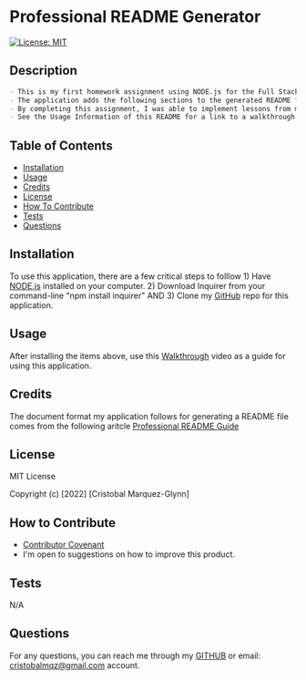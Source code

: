 # Professional README Generator
  [![License: MIT](https://img.shields.io/badge/License-MIT-yellow.svg)](https://opensource.org/licenses/MIT)

  ## Description
  ```md
  - This is my first homework assignment using NODE.js for the Full Stack Web Developer course I'm enrolled in. The assigment was to create a command-line application that dynamically generates a professional README.md file from input provided by the user.
  - The application adds the following sections to the generated README file: Description, Table of Contents, Installation Instructions, Usage Information, Contribution Guidelines, Test Instructions, Credits, and a Questions section with contact information.
  - By completing this assignment, I was able to implement lessons from my course, including: How to use NPM, Code JavaScript outside of a web browser, and revisit what makes a professional README file.
  - See the Usage Information of this README for a link to a walkthrough video that demonstrates the appication's functionality. Additionally, this README file was generated using the README generator.
  ```  
  ## Table of Contents
   
  - [Installation](#installation)
  - [Usage](#usage)
  - [Credits](#credits)
  - [License](#license)
  - [How To Contribute](#how_to_contribute)
  - [Tests](#tests)
  - [Questions](#questions)
  
  ## Installation
  
  To use this application, there are a few critical steps to folllow 1) Have [NODE.js](https://nodejs.org/en/download/) installed on your computer. 2) Download Inquirer from your command-line "npm install inquirer" AND 3) Clone my [GitHub](https://github.com/CM-GDev/ProfessionalReadMeGenerator) repo for this application.
  
  ## Usage
  
  After installing the items above, use this [Walkthrough](https://youtu.be/6eUrTYU29Pk) video as a guide for using this application.
    
  ## Credits
  
  The document format my application follows for generating a README file comes from the following aritcle [Professional README Guide](https://coding-boot-camp.github.io/full-stack/github/professional-readme-guide)
  
  ## License
  
  MIT License

  Copyright (c) [2022] [Cristobal Marquez-Glynn]
  
  ## How to Contribute
  
  - [Contributor Covenant](https://www.contributor-covenant.org/) 
  - I'm open to suggestions on how to improve this product.
  
  ## Tests
  
  N/A
  
  ## Questions
  
 
  For any questions, you can reach me through my [GITHUB](https://github.com/CM-GDev) or email: cristobalmqz@gmail.com account. 
